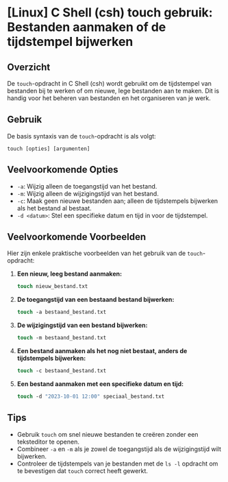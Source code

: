 # [Linux] C Shell (csh) touch gebruik: Bestanden aanmaken of de tijdstempel bijwerken

## Overzicht
De `touch`-opdracht in C Shell (csh) wordt gebruikt om de tijdstempel van bestanden bij te werken of om nieuwe, lege bestanden aan te maken. Dit is handig voor het beheren van bestanden en het organiseren van je werk.

## Gebruik
De basis syntaxis van de `touch`-opdracht is als volgt:

```
touch [opties] [argumenten]
```

## Veelvoorkomende Opties
- `-a`: Wijzig alleen de toegangstijd van het bestand.
- `-m`: Wijzig alleen de wijzigingstijd van het bestand.
- `-c`: Maak geen nieuwe bestanden aan; alleen de tijdstempels bijwerken als het bestand al bestaat.
- `-d <datum>`: Stel een specifieke datum en tijd in voor de tijdstempel.

## Veelvoorkomende Voorbeelden
Hier zijn enkele praktische voorbeelden van het gebruik van de `touch`-opdracht:

1. **Een nieuw, leeg bestand aanmaken:**
   ```csh
   touch nieuw_bestand.txt
   ```

2. **De toegangstijd van een bestaand bestand bijwerken:**
   ```csh
   touch -a bestaand_bestand.txt
   ```

3. **De wijzigingstijd van een bestand bijwerken:**
   ```csh
   touch -m bestaand_bestand.txt
   ```

4. **Een bestand aanmaken als het nog niet bestaat, anders de tijdstempels bijwerken:**
   ```csh
   touch -c bestaand_bestand.txt
   ```

5. **Een bestand aanmaken met een specifieke datum en tijd:**
   ```csh
   touch -d "2023-10-01 12:00" speciaal_bestand.txt
   ```

## Tips
- Gebruik `touch` om snel nieuwe bestanden te creëren zonder een teksteditor te openen.
- Combineer `-a` en `-m` als je zowel de toegangstijd als de wijzigingstijd wilt bijwerken.
- Controleer de tijdstempels van je bestanden met de `ls -l` opdracht om te bevestigen dat `touch` correct heeft gewerkt.